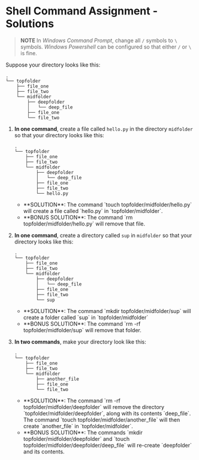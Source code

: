 # Shell Command Assignment - Solutions

> **NOTE** In *Windows Command Prompt*, change all `/` symbols to `\` symbols. *Windows Powershell* can be configured so that either `/` or `\` is fine.

Suppose your directory looks like this:

```
.
└── topfolder
    ├── file_one
    ├── file_two
    └── midfolder
        ├── deepfolder
        │   └── deep_file
        ├── file_one
        └── file_two
```

1.
    **In one command**, create a file called `hello.py` in the directory `midfolder` so that your directory looks like this:
    ```
    .
    └── topfolder
        ├── file_one
        ├── file_two
        └── midfolder
            ├── deepfolder
            │   └── deep_file
            ├── file_one
            ├── file_two
            └── hello.py
    ```
    <ul>
        <li>
            **SOLUTION**: The command `touch topfolder/midfolder/hello.py` will create a file called `hello.py` in `topfolder/midfolder`.
        </li>
        <li>
            **BONUS SOLUTION**: The command `rm topfolder/midfolder/hello.py` will remove that file.
        </li>
    </ul>

2.
    **In one command**, create a directory called `sup` in `midfolder` so that your directory looks like this:
    ```
    .
    └── topfolder
        ├── file_one
        ├── file_two
        └── midfolder
            ├── deepfolder
            │   └── deep_file
            ├── file_one
            ├── file_two
            └── sup
    ```
    <ul>
        <li>
            **SOLUTION**: The command `mkdir topfolder/midfolder/sup` will create a folder called `sup` in `topfolder/midfolder`
        </li>
        <li>
            **BONUS SOLUTION**: The command `rm -rf topfolder/midfolder/sup` will remove that folder.
        </li>
    </ul>

3.
    **In two commands**, make your directory look like this:
    ```
    .
    └── topfolder
        ├── file_one
        ├── file_two
        └── midfolder
            ├── another_file
            ├── file_one
            └── file_two
    ```
    <ul>
        <li>
            **SOLUTION**: The command `rm -rf topfolder/midfolder/deepfolder` will remove the directory `topfolder/midfolder/deepfolder`, along with its contents `deep_file`. The command `touch topfolder/midfolder/another_file` will then create `another_file` in `topfolder/midfolder`.
        </li>
        <li>
            **BONUS SOLUTION**: The commands `mkdir topfolder/midfolder/deepfolder` and `touch topfolder/midfolder/deepfolder/deep_file` will re-create `deepfolder` and its contents.
        </li>
    </ul>



